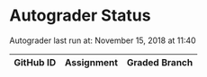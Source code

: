 # Autograder Status
Autograder last run at: November 15, 2018 at 11:40

| GitHub ID | Assignment | Graded Branch |
|-----------|------------|---------------|
